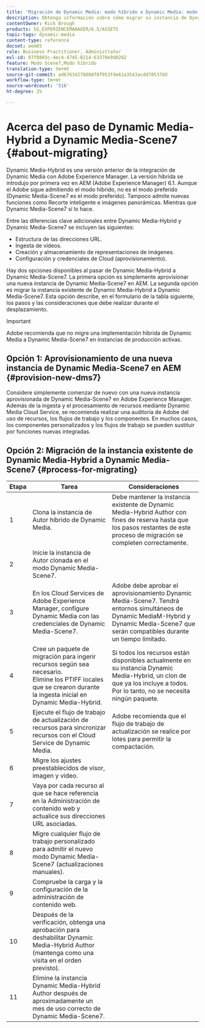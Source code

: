 ```yaml
---
title: 'Migración de Dynamic Media: modo híbrido a Dynamic Media: modo S7'
description: Obtenga información sobre cómo migrar su instancia de Dynamic Media - Modo híbrido a Dynamic Media - Modo S7
contentOwner: Rick Brough
products: SG_EXPERIENCEMANAGER/6.5/ASSETS
topic-tags: dynamic-media
content-type: reference
docset: aem65
role: Business Practitioner, Administrator
exl-id: 07f0803c-4ec4-4745-8214-63370e9d0282
feature: Modo Scene7,Modo híbrido
translation-type: tm+mt
source-git-commit: ad67634278088f8f953fde61a3543acdd70537dd
workflow-type: tm+mt
source-wordcount: '516'
ht-degree: 2%

---
```


# Acerca del paso de Dynamic Media-Hybrid a Dynamic Media-Scene7 {#about-migrating}

Dynamic Media-Hybrid es una versión anterior de la integración de Dynamic Media con Adobe Experience Manager. La versión híbrida se introdujo por primera vez en AEM (Adobe Experience Manager) 6.1. Aunque el Adobe sigue admitiendo el modo híbrido, no es el modo preferido (Dynamic Media-Scene7 es el modo preferido). Tampoco admite nuevas funciones como Recorte inteligente e imágenes panorámicas. Mientras que Dynamic Media-Scene7 sí lo hace.

Entre las diferencias clave adicionales entre Dynamic Media-Hybrid y Dynamic Media-Scene7 se incluyen las siguientes:

* Estructura de las direcciones URL.
* Ingesta de vídeos.
* Creación y almacenamiento de representaciones de imágenes.
* Configuración y credenciales de Cloud (aprovisionamiento).

Hay dos opciones disponibles al pasar de Dynamic Media-Hybrid a Dynamic Media-Scene7. La primera opción es simplemente aprovisionar una nueva instancia de Dynamic Media-Scene7 en AEM. La segunda opción es migrar la instancia existente de Dynamic Media-Hybrid a Dynamic Media-Scene7. Esta opción describe, en el formulario de la tabla siguiente, los pasos y las consideraciones que debe realizar durante el desplazamiento.

>[!IMPORTANT]
>
>Adobe recomienda que no migre una implementación híbrida de Dynamic Media a Dynamic Media-Scene7 en instancias de producción activas.

## Opción 1: Aprovisionamiento de una nueva instancia de Dynamic Media-Scene7 en AEM {#provision-new-dms7}

Considere simplemente comenzar de nuevo con una nueva instancia aprovisionada de Dynamic Media-Scene7 en Adobe Experience Manager. Además de la ingesta y el procesamiento de recursos mediante Dynamic Media Cloud Service, se recomienda realizar una auditoría de Adobe del uso de recursos, los flujos de trabajo y los componentes. En muchos casos, los componentes personalizados y los flujos de trabajo se pueden sustituir por funciones nuevas integradas.

## Opción 2: Migración de la instancia existente de Dynamic Media-Hybrid a Dynamic Media-Scene7 {#process-for-migrating}

| Etapa | Tarea | Consideraciones |
|---|---|---|
| 1 | Clona la instancia de Autor híbrido de Dynamic Media. | Debe mantener la instancia existente de Dynamic Media-Hybrid Author con fines de reserva hasta que los pasos restantes de este proceso de migración se completen correctamente. |
| 2 | Inicie la instancia de Autor clonada en el modo Dynamic Media-Scene7. |  |
| 3 | En los Cloud Services de Adobe Experience Manager, configure Dynamic Media con las credenciales de Dynamic Media-Scene7. | Adobe debe aprobar el aprovisionamiento Dynamic Media-Scene7. Tendrá entornos simultáneos de Dynamic MediaM-Hybrid y Dynamic Media-Scene7 que serán compatibles durante un tiempo limitado. |
| 4 | Cree un paquete de migración para ingerir recursos según sea necesario.<br>Elimine los PTIFF locales que se crearon durante la ingesta inicial en Dynamic Media-Hybrid. | Si todos los recursos están disponibles actualmente en su instancia Dynamic Media-Hybrid, un clon de que ya los incluye a todos. Por lo tanto, no se necesita ningún paquete. |
| 5 | Ejecute el flujo de trabajo de actualización de recursos para sincronizar recursos con el Cloud Service de Dynamic Media. | Adobe recomienda que el flujo de trabajo de actualización se realice por lotes para permitir la compactación. |
| 6 | Migre los ajustes preestablecidos de visor, imagen y vídeo. |  |
| 7 | Vaya por cada recurso al que se hace referencia en la Administración de contenido web y actualice sus direcciones URL asociadas. |  |
| 8 | Migre cualquier flujo de trabajo personalizado para admitir el nuevo modo Dynamic Media-Scene7 (actualizaciones manuales). |  |
| 9 | Compruebe la carga y la configuración de la administración de contenido web. |  |
| 10 | Después de la verificación, obtenga una aprobación para deshabilitar Dynamic Media-Hybrid Author (mantenga como una visita en el orden previsto). |  |
| 11 | Elimine la instancia Dynamic Media-Hybrid Author después de aproximadamente un mes de uso correcto de Dynamic Media-Scene7. |  |
